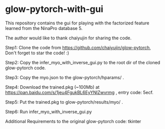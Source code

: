 # glow-pytorch-with-gui
This repository contains the gui for playing with the factorized feature learned from the NinaPro database 5.

The author would like to thank chaiyujin for sharing the code. 

Step1: Clone the code from https://github.com/chaiyujin/glow-pytorch, Don't forget to star the code! :)

Step2: Copy the infer_myo_with_inverse_gui.py to the root dir of the cloned glow-pytorch code.

Step3: Copy the myo.json to the glow-pytorch/hparams/ .

Step4: Download the trained.pkg (~100Mb) at https://pan.baidu.com/s/1jeu4FgukBL6EyYNlZwvrmg , entry code: 5ecf.

Step5: Put the trained.pkg to glow-pytorch/results/myo/ . 

Step6: Run infer_myo_with_inverse_gui.py

Additional Requirements to the original glow-pytorch code:
tkinter
